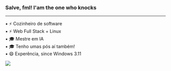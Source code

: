 ### Salve, fml! I'am the one who knocks
<hr>
▪ ⚡ Cozinheiro de software<br>
▪ ⚡ Web Full Stack + Linux<br>
▪ 🎓 Mestre em IA<br>              
▪ 🎓 Tenho umas pós aí também!<br>
▪ 😄 Experência, since Windows 3.11<br>

<a href="https://www.linkedin.com/in/fbamuniz/" target="_blank"><img src="https://img.shields.io/badge/-LinkedIn-%230077B5?style=for-the-badge&logo=linkedin&logoColor=white" target="_blank"></a> 
